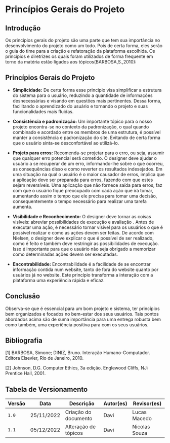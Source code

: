 # Princípios Gerais do Projeto

## Introdução

Os princípios gerais do projeto são uma parte que tem sua importância no desenvolvimento do projeto como um todo. Pois de certa forma, eles serão o guia do time para a criação e refatoração da plataforma escolhida. Os princípios e diretrizes os quais foram utilizados de forma frequente em torno da matéria estão ligados aos tópicos(BARBOSA,S.,2010):

## Princípios Gerais do Projeto

- <b>Simplicidade:</b> De certa forma esse principio visa simplificar a estrutura do sistema para o usuário, reduzindo a quantidade de informações desnecessárias e visando em questões mais pertinentes. Dessa forma, facilitando o aprendizado do usuário e tornando o projeto e suas funcionalidades mais fluidas.

- <b>Consistência e padronização:</b> Um importante tópico para o nosso projeto encontra-se no contexto da padronização, o qual quando combinado e acordado entre os membros de uma estrutura, é possível manter a consistência e padronização do site. Evitando de certa forma que o usuário sinta-se desconfortável ao utilizá-lo.

- <b> Projeto para erros:</b> Recomenda-se projetar para o erro, ou seja, assumir que qualquer erro potencial será cometido. O designer deve ajudar o usuário a se recuperar de um erro, informando-lhe sobre o que ocorreu, as consequências disso e como reverter os resultados indesejados. Em uma situação na qual o usuário é o maior causador de erros, implica que a aplicação deve ser preparada para erros, fazendo com que estes sejam reversíveis. Uma aplicação que não fornece saída para erros, faz com que o usuário fique preocupado com cada ação que irá tomar, aumentando assim o tempo que ele precisa para tomar uma decisão, consequentemente o tempo necessário para realizar uma tarefa aumenta.

- <b> Visibilidade e Reconhecimento:</b> O designer deve tornar as coisas visíveis: abreviar possibilidades de execução e avaliação . Antes de executar uma ação, é necessário tornar visível para os usuários o que é possível realizar e como as ações devem ser feitas. De acordo com Nielsen, o designer deve explicar o que é possível de ser realizado, como é feito e também deve restringir as possibilidades de execução. Isso é importante para que o usuário não seja obrigado a memorizar como determinadas ações devem ser executadas.

- <b> Encontrabilidade:</b> Encontrabilidade é a facilidade de se encontrar informação contida num website, tanto de fora do website quanto por usuários já no website. Este princípio transforma a interação com a plataforma uma experiência rápida e eficaz.

## Conclusão

Observa-se que é essencial para um bom projeto e sistema, ter princípios bem organizados e focados no bem-estar dos seus usuários. Tais pontos abordados acima são de suma importância para uma entrega robusta bem como também, uma experiência positiva para com os seus usuários.

## Bibliografia

[1] BARBOSA, Simone; DINIZ, Bruno. Interação Humano-Computador. Editora Elsevier, Rio de Janeiro, 2010.

[2] Johnson, D.G. Computer Ethics, 3a edição. Englewood Cliffs, NJ: Prentice Hall, 2001.

## Tabela de Versionamento

| Versão | Data       | Descrição            | Autor(es)         | Revisor(es) |
| ------ | ---------- | -------------------- | ------------- | ------- |
| `1.0`    | 25/11/2022 | Criação do documento | Davi | Lucas Macedo    |
| `1.1`    | 05/12/2022 | Alteração de tópicos | Davi | Nicolas Souza   |
